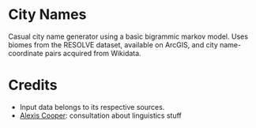 # City Names
Casual city name generator using a basic bigrammic markov model. Uses biomes from the RESOLVE dataset, available on ArcGIS, and city name-coordinate pairs acquired from Wikidata.

# Credits
- Input data belongs to its respective sources.
- [Alexis Cooper](https://github.com/AACooper1): consultation about linguistics stuff